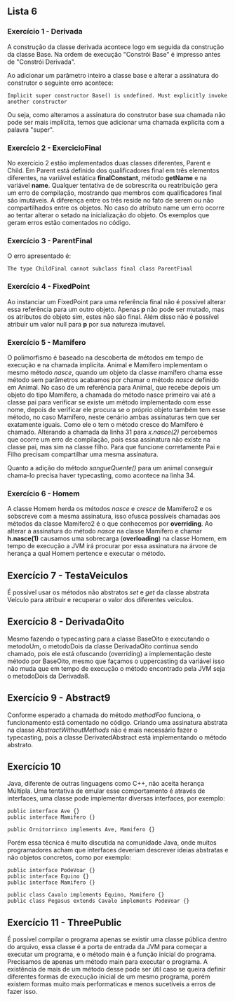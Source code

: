 ## Lista 6

### Exercício 1 - Derivada
A construção da classe derivada acontece logo em seguida da construção da classe Base. Na ordem de execução "Constrói Base" é impresso antes de "Constrói Derivada". 

Ao adicionar um parâmetro inteiro a classe base e alterar a assinatura do construtor o seguinte erro acontece:
```
Implicit super constructor Base() is undefined. Must explicitly invoke another constructor
```
Ou seja, como alteramos a assinatura do construtor base sua chamada não pode ser mais implícita, temos que adicionar uma chamada explícita com a palavra "super".

### Exercício 2 - ExercicioFinal
No exercício 2 estão implementados duas classes diferentes, Parent e Child. Em Parent está definido dos qualificadores final em três elementos diferentes, na variável estática **finalConstant**, método **getName** e na variável **name**. Qualquer tentativa de de sobrescrita ou reatribuição gera um erro de compilação, mostrando que membros com qualificadores final são imutáveis. A diferença entre os três reside no fato de serem ou não compartilhados entre os objetos. No caso do atributo name um erro ocorre ao tentar alterar o setado na inicialização do objeto. Os exemplos que geram erros estão comentados no código.

### Exercício 3 - ParentFinal
O erro apresentado é:
```
The type ChildFinal cannot subclass final class ParentFinal
```

### Exercício 4 - FixedPoint
Ao instanciar um FixedPoint para uma referência final não é possível alterar essa referência para um outro objeto. Apenas **p** não pode ser mutado, mas os atributos do objeto sim, estes não são final. Além disso não é possível atribuir um valor null para **p** por sua natureza imutavel.

### Exercício 5 - Mamifero
O polimorfismo é baseado na descoberta de métodos em tempo de execução e na chamada implícita. Animal e Mamífero implementam o mesmo método _nasce_, quando um objeto da classe mamífero chama esse método sem parâmetros acabamos por chamar o método _nasce_ definido em Animal. No caso de um referência para Animal, que recebe depois um objeto do tipo Mamífero, a chamada do método nasce primeiro vai até a classe pai para verificar se existe um método implementado com esse nome, depois de verificar ele procura se o próprio objeto também tem esse método, no caso Mamífero, neste cenário ambas assinaturas tem que ser exatamente iguais. Como ele o tem o método cresce do Mamífero é chamado. Alterando a chamada da linha 31 para _x.nasce(2)_ percebemos que ocorre um erro de compilação, pois essa assinatura não existe na classe pai, mas sim na classe filho. Para que funcione corretamente Pai e Filho precisam compartilhar uma mesma assinatura.

Quanto a adição do método _sangueQuente()_ para um animal conseguir chama-lo precisa haver typecasting, como acontece na linha 34.

### Exercício 6 - Homem
A classe Homem herda os métodos _nasce_ e _cresce_ de Mamifero2 e os sobscreve com a mesma assinatura, isso ofusca possíveis chamadas aos métodos da classe Mamifero2 é o que conhecemos por **overriding**. Ao alterar a assinatura do método _nasce_ na classe Mamífero e chamar **h.nasce(1)** causamos uma sobrecarga (**overloading**) na classe Homem, em tempo de execução a JVM irá procurar por essa assinatura na árvore de herança a qual Homem pertence e executar o método.

## Exercício 7 - TestaVeiculos
É possível usar os métodos não abstratos _set_ e _get_ da classe abstrata Veículo para atribuir e recuperar o valor dos diferentes veículos.

## Exercício 8 - DerivadaOito
Mesmo fazendo o typecasting para a classe BaseOito e executando o metodoUm, o metodoDois da classe DerivadaOito continua sendo chamado, pois ele está ofuscando (overriding) a implementação deste método por BaseOito, mesmo que façamos o uppercasting da variável isso não muda que em tempo de execução o método encontrado pela JVM seja o metodoDois da Derivada8.

## Exercício 9 - Abstract9
Conforme esperado a chamada do método _methodFoo_ funciona, o funcionamento está comentado no código. Criando uma assinatura abstrata na classe _AbstractWithoutMethods_ não é mais necessário fazer o typecasting, pois a classe DerivatedAbstract está implementando o método abstrato.

## Exercício 10
Java, diferente de outras linguagens como C++, não aceita herança Múltipla. Uma tentativa de emular esse comportamento é através de interfaces, uma classe pode implementar diversas interfaces, por exemplo:

```
public interface Ave {}
public interface Mamifero {}

public Ornitorrinco implements Ave, Mamifero {}
```

Porém essa técnica é muito discutida na comunidade Java, onde muitos programadores acham que interfaces deveriam descrever ideias abstratas e não objetos concretos, como por exemplo:
```
public interface PodeVoar {}
public interface Equino {}
public interface Mamifero {}

public class Cavalo implements Equino, Mamifero {}
public class Pegasus extends Cavalo implements PodeVoar {}
```

## Exercício 11 - ThreePublic
É possível compilar o programa apenas se existir uma classe pública dentro do arquivo, essa classe é a porta de entrada da JVM para começar a executar um programa, e o método main é a função inicial do programa. Precisamos de apenas um método main para executar o programa. A existência de mais de um método desse pode ser útil caso se queira definir diferentes formas de execução inicial de um mesmo programa, porém existem formas muito mais performaticas e menos sucetíveis a erros de fazer isso.


